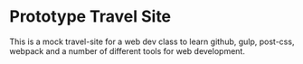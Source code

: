 # Prototype Travel Site

This is a mock travel-site for a web dev class to learn github, gulp, post-css, webpack and a number of different tools for web development.
